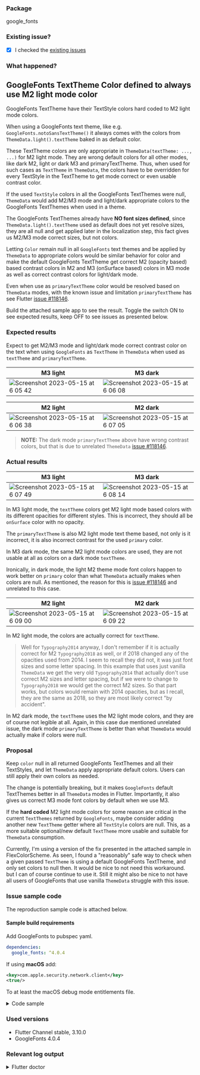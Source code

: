 ### Package

google_fonts

### Existing issue?

- [X] I checked the [existing issues](https://github.com/material-foundation/flutter-packages/issues)

### What happened?

## GoogleFonts TextTheme Color defined to always use M2 light mode color

GoogleFonts TextTheme have their TextStyle colors hard coded to M2 light mode colors.

When using a GoogleFonts text theme, like e.g. `GoogleFonts.notoSansTextTheme()` it always comes with the colors from `ThemeData.light().textTheme` baked in as default color.

These TextTheme colors are only appropriate in `ThemeData(textTheme: ..., ...)` for M2 light mode. They are wrong default colors for all other modes, like dark M2, light or dark M3 and primaryTextTheme. Thus, when used for such cases as `TextTheme` in `ThemeData`, the colors have to be overridden for every TextStyle in the TextTheme to get mode correct or even usable contrast color.

If the used `TextStyle` colors in all the GoogleFonts TextThemes were null, `ThemeData` would add M2/M3 mode and light/dark appropriate colors to the GoogleFonts TextThemes when used in a theme.

The GoogleFonts TextThemes already have **NO font sizes defined**, since `ThemeData.light().textTheme` used as default does not yet resolve sizes, they are all null and get applied later in the localization step, this fact gives us M2/M3 mode correct sizes, but not colors.

Letting `Color` remain null in all `GoogleFonts` text themes and be applied by `ThemeData` to appropriate colors would be similar behavior for color and make the default GoogleFonts TextTheme get correct M2 (opacity based) based contrast colors in M2 and M3 (onSurface based) colors in M3 mode as well as correct contrast colors for light/dark mode.

Even when use as `primaryTextTheme` color would be resolved based on `ThemeData` modes, with the known issue and limitation `primaryTextTheme` has see Flutter [issue #118146](https://github.com/flutter/flutter/issues/118146).


Build the attached sample app to see the result. Toggle the switch ON to see expected results, keep OFF to see issues as presented below.


### Expected results

Expect to get M2/M3 mode and light/dark mode correct contrast color on the text when using `GoogleFonts` as `TextTheme` in `ThemeData` when used as `textTheme` and `primaryTextTheme`.

| M3 light | M3 dark |
|----------|---------|
| ![Screenshot 2023-05-15 at 6 05 42](https://github.com/material-foundation/flutter-packages/assets/39990307/8419824d-755d-47a0-b1da-67e40f88e620) | ![Screenshot 2023-05-15 at 6 06 08](https://github.com/material-foundation/flutter-packages/assets/39990307/2f6cf646-765f-4d75-95b8-6d6d1a45d5fc) |


| M2 light  | M2 dark   |
|-----------|-----------|
| ![Screenshot 2023-05-15 at 6 06 38](https://github.com/material-foundation/flutter-packages/assets/39990307/a090c199-04f1-4c39-b32e-fb8f19e0f3c5) | ![Screenshot 2023-05-15 at 6 07 05](https://github.com/material-foundation/flutter-packages/assets/39990307/e2c98e1e-e739-420b-8326-7e244c933751) |

> **NOTE:** The dark mode `primaryTextTheme` above have wrong contrast colors, but that is due to unrelated `ThemeData` [issue #118146](https://github.com/flutter/flutter/issues/118146).


### Actual results

| M3 light | M3 dark |
|----------|---------|
| ![Screenshot 2023-05-15 at 6 07 49](https://github.com/material-foundation/flutter-packages/assets/39990307/8271401b-f39b-4822-a893-cfd7e9ea0909) | ![Screenshot 2023-05-15 at 6 08 14](https://github.com/material-foundation/flutter-packages/assets/39990307/be0051e8-cb20-4cad-ac7e-7c851c1b25ee) |

In M3 light mode, the `textTheme` colors get M2 light mode based colors with its different opacities for different styles. This is incorrect, they should all be `onSurface` color with no opacity.

The `primaryTextTheme` is also M2 light mode text theme based, not only is it incorrect, it is also incorrect contrast for the used `primary` color.

In M3 dark mode, the same M2 light mode colors are used, they are not usable at all as colors on a dark mode `textTheme`.

Ironically, in dark mode, the light M2 theme mode font colors happen to work better on `primary` color than what `ThemeData` actually makes when colors are null. As mentioned, the reason for this is [issue #118146](https://github.com/flutter/flutter/issues/118146) and unrelated to this case.

| M2 light  | M2 dark   |
|-----------|-----------|
| ![Screenshot 2023-05-15 at 6 09 00](https://github.com/material-foundation/flutter-packages/assets/39990307/8bed0490-3d99-4154-82c4-5e1b92544a8b) | ![Screenshot 2023-05-15 at 6 09 22](https://github.com/material-foundation/flutter-packages/assets/39990307/be50c440-e902-4a2e-866d-aba1b9256659) |


In M2 light mode, the colors are actually correct for `textTheme`.
> Well for `Typography2014` anyway, I don't remember if it is actually correct for M2 `Typography2018` as well, or if 2018 changed any of the opacities used from 2014. I seem to recall they did not, it was just font sizes and some letter spacing. In this example that uses just vanilla `ThemeData` we get the very old `Typography2014` that actually don't use correct M2 sizes and letter spacing, but if we were to change to `Typography2018` we would get the correct M2 sizes. So that part works, but colors would remain with 2014 opacities, but as I recall, they are the same as 2018, so they are most likely correct "by accident".


In M2 dark mode, the `textTheme` uses the M2 light mode colors, and they are of course not legible at all. Again, in this case due mentioned unrelated issue, the dark mode `primaryTextTheme` is better than what `ThemeData` would actually make if colors were null.


### Proposal

Keep `color` null in all returned GoogleFonts TextThemes and all their TextStyles, and let `ThemeData` apply appropriate default colors. Users can still apply their own colors as needed.

The change is potentially breaking, but it makes `GoogleFonts` default TextThemes better in all `ThemeData` modes in Flutter. Importantly, it also gives us correct M3 mode font colors by default when we use M3.

If the **hard coded** M2 light mode colors for some reason are critical in the current `TextThemes` returned by `GoogleFonts`, maybe consider adding another new `TextTheme` getter where all `TextStyle` colors are null. This, as a more suitable optional/new default `TextTheme` more usable and suitable for `ThemeData` consumption.

Currently, I'm using a version of the fix presented in the attached sample in FlexColorScheme. As seen, I found a "reasonably" safe way to check when a given passed `TextTheme` is using a default GoogleFonts TextTheme, and only set colors to null then. It would be nice to not need this workaround. but I can of course continue to use it. Still it might also be nice to not have all users of GoogleFonts that use vanilla `ThemeData` struggle with this issue.

### Issue sample code

The reproduction sample code is attached below.

#### Sample build requirements

Add GoogleFonts to pubspec yaml.


```yaml
dependencies:
  google_fonts: ^4.0.4
```

If using **macOS** add:

```xml
<key>com.apple.security.network.client</key>
<true/>
```
To at least the macOS debug mode entitlements file.

<details>
<summary>Code sample</summary>


```dart
// MIT License
//
// Copyright (c) 2023 Mike Rydstrom
//
// Permission is hereby granted, free of charge, to any person obtaining a copy
// of this software and associated documentation files (the "Software"), to deal
// in the Software without restriction, including without limitation the rights
// to use, copy, modify, merge, publish, distribute, sublicense, and/or sell
// copies of the Software, and to permit persons to whom the Software is
// furnished to do so, subject to the following conditions:
//
// The above copyright notice and this permission notice shall be included in all
// copies or substantial portions of the Software.
//
// THE SOFTWARE IS PROVIDED "AS IS", WITHOUT WARRANTY OF ANY KIND, EXPRESS OR
// IMPLIED, INCLUDING BUT NOT LIMITED TO THE WARRANTIES OF MERCHANTABILITY,
// FITNESS FOR A PARTICULAR PURPOSE AND NON-INFRINGEMENT. IN NO EVENT SHALL THE
// AUTHORS OR COPYRIGHT HOLDERS BE LIABLE FOR ANY CLAIM, DAMAGES OR OTHER
// LIABILITY, WHETHER IN AN ACTION OF CONTRACT, TORT OR OTHERWISE, ARISING FROM,
// OUT OF OR IN CONNECTION WITH THE SOFTWARE OR THE USE OR OTHER DEALINGS IN THE
// SOFTWARE.
import 'package:flutter/foundation.dart';
import 'package:flutter/material.dart';
import 'package:google_fonts/google_fonts.dart';

// A seed color for the M3 ColorScheme.
const Color seedColor = Color(0xFF05AAC2);
// Make M3 ColorSchemes from a seed color.
final ColorScheme schemeLight = ColorScheme.fromSeed(
  brightness: Brightness.light,
  seedColor: seedColor,
);
final ColorScheme schemeDark = ColorScheme.fromSeed(
  brightness: Brightness.dark,
  seedColor: seedColor,
);

/// If the TextTheme looks like a GoogleFonts TextTheme, return the same theme
/// with font color set to null in all its TextStyles, otherwise keep as is.
TextTheme? makeGoogleFontsTextThemeColorsNull(final TextTheme? textTheme) {
  if (textTheme != null) {
    final TextTheme googleFontsTextTheme = ThemeData.light().textTheme.apply(
      fontFamily: '',
      fontFamilyFallback: <String>[''],
    );
    final TextTheme passedTextTheme = textTheme.apply(
      fontFamily: '',
      fontFamilyFallback: <String>[''],
    );
    // We don't care which text theme it was, just that its fingerprint
    // looked like a GoogleFonts TextTheme removing the fontFamily and
    // fontFamilyFallback above allows us to match on any font.
    if (googleFontsTextTheme == passedTextTheme) {
      return TextThemeColor.nullFontColor(textTheme);
    } else {
      return textTheme;
    }
  } else {
    return textTheme;
  }
}

// Example theme
ThemeData theme(ThemeMode mode, ThemeSettings settings) {
  final ColorScheme colorScheme =
  mode == ThemeMode.light ? schemeLight : schemeDark;

  final TextTheme textTheme = GoogleFonts.notoSansTextTheme();
  final TextTheme primaryTextTheme = GoogleFonts.robotoCondensedTextTheme();
  debugPrint('GoogleFonts bodyMedium size: ${textTheme.bodyMedium?.fontSize}');
  debugPrint('GoogleFonts bodyMedium color: ${textTheme.bodyMedium?.color}');

  return ThemeData(
    colorScheme: colorScheme,
    useMaterial3: settings.useMaterial3,
    visualDensity: VisualDensity.standard,
    textTheme: settings.useCustomTheme
        ? makeGoogleFontsTextThemeColorsNull(textTheme)
        : textTheme,
    primaryTextTheme: settings.useCustomTheme
        ? makeGoogleFontsTextThemeColorsNull(primaryTextTheme)
        : primaryTextTheme,
  );
}

void main() {
  runApp(const IssueDemoApp());
}

class IssueDemoApp extends StatefulWidget {
  const IssueDemoApp({super.key});

  @override
  State<IssueDemoApp> createState() => _IssueDemoAppState();
}

class _IssueDemoAppState extends State<IssueDemoApp> {
  ThemeMode themeMode = ThemeMode.light;
  bool longLabel = false;
  TextDirection textDirection = TextDirection.ltr;
  ThemeSettings settings = const ThemeSettings(
    useMaterial3: true,
    useCustomTheme: false,
  );

  @override
  Widget build(BuildContext context) {
    return MaterialApp(
      debugShowCheckedModeBanner: false,
      themeMode: themeMode,
      theme: theme(ThemeMode.light, settings),
      darkTheme: theme(ThemeMode.dark, settings),
      home: Directionality(
        textDirection: textDirection,
        child: Scaffold(
          appBar: AppBar(
            title: settings.useMaterial3
                ? const Text("GoogleFonts TextTheme font color (Material 3)")
                : const Text("GoogleFonts TextTheme font color (Material 2)"),
            actions: [
              IconButton(
                icon: settings.useMaterial3
                    ? const Icon(Icons.filter_3)
                    : const Icon(Icons.filter_2),
                onPressed: () {
                  setState(() {
                    settings =
                        settings.copyWith(useMaterial3: !settings.useMaterial3);
                  });
                },
                tooltip: "Switch to Material ${settings.useMaterial3 ? 2 : 3}",
              ),
              IconButton(
                icon: themeMode == ThemeMode.dark
                    ? const Icon(Icons.wb_sunny_outlined)
                    : const Icon(Icons.wb_sunny),
                onPressed: () {
                  setState(() {
                    if (themeMode == ThemeMode.light) {
                      themeMode = ThemeMode.dark;
                    } else {
                      themeMode = ThemeMode.light;
                    }
                  });
                },
                tooltip: "Toggle brightness",
              ),
            ],
          ),
          body: HomePage(
            settings: settings,
            onSettings: (ThemeSettings value) {
              setState(() {
                settings = value;
              });
            },
          ),
        ),
      ),
    );
  }
}

class HomePage extends StatelessWidget {
  const HomePage({
    super.key,
    required this.settings,
    required this.onSettings,
  });
  final ThemeSettings settings;
  final ValueChanged<ThemeSettings> onSettings;

  @override
  Widget build(BuildContext context) {
    final ThemeData theme = Theme.of(context);
    return ListView(
      children: [
        const Padding(
          padding: EdgeInsets.all(16.0),
          child: Text(
            'GoogleFonts TextTheme have hard coded to M2 light mode colors.\n'
                '\n'
                'When using a GoogleFonts text theme, like e.g. '
                'GoogleFonts.notoSansTextTheme() it always comes with the colors '
                'from ThemeData.light().textTheme baked in as default color.\n'
                '\n'
                'These TextTheme colors are only appropriate in '
                'ThemeData(textTheme: ...) '
                'for M2 light mode. They are wrong default colors for all other'
                'modes, dark M2, light/dark M3 and primaryTextTheme. Thus when '
                'used for such cases as TextTheme in ThemeData, the colors '
                'have to be overridden for every TextStyle in the TextTheme to '
                'get mode correct or even usable contrast color.'
                '\n'
                'If the used TextStyle colors in all the GoogleFonts TextThemes '
                'were null, '
                'ThemeData would add M2/M3 mode and light/dark appropriate colors '
                'to the GoogleFonts TextThemes when used in a theme.\n'
                '\n'
                'The GoogleFonts TextThemes already have NO font sizes defined, '
                'since ThemeData.light().textTheme used as default does not '
                'yet resolve sizes, they are all null and get applied later in '
                'localization step. Letting Color be applied by ThemeData to '
                'appropriate colors would be similar behavior for color and '
                'make the default GoogleFonts TextTheme get correct M2 '
                '(opacity based)/M3 (onSurface based) colors in respective '
                'mode as well as correct contrast colors for light/dark mode.',
          ),
        ),
        SwitchListTile(
          title: const Text(
              'Set GoogleFonts TextTheme colors to NULL to fix issue'),
          value: settings.useCustomTheme,
          onChanged: (bool value) {
            onSettings(settings.copyWith(useCustomTheme: value));
          },
        ),
        Padding(
          padding: const EdgeInsets.symmetric(horizontal: 16.0),
          child: Column(
            crossAxisAlignment: CrossAxisAlignment.start,
            children: <Widget>[
              const SizedBox(height: 8),
              Card(
                child: Padding(
                  padding: const EdgeInsets.all(16),
                  child: Column(
                    crossAxisAlignment: CrossAxisAlignment.start,
                    children: <Widget>[
                      Padding(
                        padding: const EdgeInsets.symmetric(vertical: 16),
                        child: Text('Normal TextTheme',
                            style: theme.textTheme.titleMedium),
                      ),
                      const TextThemeShowcase(),
                    ],
                  ),
                ),
              ),
              const SizedBox(height: 8),
              Card(
                color: theme.colorScheme.primary,
                child: Padding(
                  padding: const EdgeInsets.all(16),
                  child: Column(
                    crossAxisAlignment: CrossAxisAlignment.start,
                    children: <Widget>[
                      Padding(
                        padding: const EdgeInsets.symmetric(vertical: 16),
                        child: Text('Primary TextTheme',
                            style: theme.primaryTextTheme.titleMedium),
                      ),
                      const PrimaryTextThemeShowcase(),
                    ],
                  ),
                ),
              ),
              const SizedBox(height: 16),
              const ShowColorSchemeColors(),
            ],
          ),
        ),
      ],
    );
  }
}

class DatePickerDialogShowcase extends StatelessWidget {
  const DatePickerDialogShowcase({super.key});

  Future<void> _openDialog(BuildContext context) async {
    await showDialog<void>(
      context: context,
      useRootNavigator: false,
      builder: (BuildContext context) => DatePickerDialog(
        initialDate: DateTime.now(),
        firstDate: DateTime(1930),
        lastDate: DateTime(2050),
      ),
    );
  }

  @override
  Widget build(BuildContext context) {
    return Column(
      children: <Widget>[
        AbsorbPointer(
          child: DatePickerDialog(
            initialDate: DateTime.now(),
            firstDate: DateTime(1930),
            lastDate: DateTime(2050),
          ),
        ),
        TextButton(
          child: const Text(
            'Show DatePickerDialog',
            style: TextStyle(fontWeight: FontWeight.bold),
          ),
          onPressed: () async => _openDialog(context),
        ),
      ],
    );
  }
}

/// A Theme Settings class to bundle properties we want to modify on our
/// theme interactively.
@immutable
class ThemeSettings with Diagnosticable {
  final bool useMaterial3;
  final bool useCustomTheme;

  const ThemeSettings({
    required this.useMaterial3,
    required this.useCustomTheme,
  });

  /// Flutter debug properties override, includes toString.
  @override
  void debugFillProperties(DiagnosticPropertiesBuilder properties) {
    super.debugFillProperties(properties);
    properties.add(DiagnosticsProperty<bool>('useMaterial3', useMaterial3));
    properties.add(DiagnosticsProperty<bool>('useCustomTheme', useCustomTheme));
  }

  /// Copy the object with one or more provided properties changed.
  ThemeSettings copyWith({
    bool? useMaterial3,
    bool? useCustomTheme,
    bool? useIndicatorWidth,
    bool? useTileHeight,
  }) {
    return ThemeSettings(
      useMaterial3: useMaterial3 ?? this.useMaterial3,
      useCustomTheme: useCustomTheme ?? this.useCustomTheme,
    );
  }

  /// Override the equality operator.
  @override
  bool operator ==(Object other) {
    if (identical(this, other)) return true;
    if (other.runtimeType != runtimeType) return false;
    return other is ThemeSettings &&
        other.useMaterial3 == useMaterial3 &&
        other.useCustomTheme == useCustomTheme;
  }

  /// Override for hashcode, dart.ui Jenkins based.
  @override
  int get hashCode => Object.hashAll(<Object?>[
    useMaterial3.hashCode,
    useCustomTheme.hashCode,
  ]);
}

class TextThemeShowcase extends StatelessWidget {
  const TextThemeShowcase({super.key});

  @override
  Widget build(BuildContext context) {
    return TextThemeColumnShowcase(textTheme: Theme.of(context).textTheme);
  }
}

class PrimaryTextThemeShowcase extends StatelessWidget {
  const PrimaryTextThemeShowcase({super.key});

  @override
  Widget build(BuildContext context) {
    return TextThemeColumnShowcase(
        textTheme: Theme.of(context).primaryTextTheme);
  }
}

class TextThemeColumnShowcase extends StatelessWidget {
  const TextThemeColumnShowcase({super.key, required this.textTheme});
  final TextTheme textTheme;

  @override
  Widget build(BuildContext context) {
    return Column(
      crossAxisAlignment: CrossAxisAlignment.start,
      children: <Widget>[
        Text('Font: ${textTheme.titleSmall!.fontFamily}',
            style:
            textTheme.titleMedium!.copyWith(fontWeight: FontWeight.w600)),
        Text(
          'Display Large '
              '(${textTheme.displayLarge!.fontSize!.toStringAsFixed(0)})',
          style: textTheme.displayLarge,
        ),
        Text(
          'Display Medium '
              '(${textTheme.displayMedium!.fontSize!.toStringAsFixed(0)})',
          style: textTheme.displayMedium,
        ),
        Text(
          'Display Small '
              '(${textTheme.displaySmall!.fontSize!.toStringAsFixed(0)})',
          style: textTheme.displaySmall,
        ),
        const SizedBox(height: 12),
        Text(
          'Headline Large '
              '(${textTheme.headlineLarge!.fontSize!.toStringAsFixed(0)})',
          style: textTheme.headlineLarge,
        ),
        Text(
          'Headline Medium '
              '(${textTheme.headlineMedium!.fontSize!.toStringAsFixed(0)})',
          style: textTheme.headlineMedium,
        ),
        Text(
          'Headline Small '
              '(${textTheme.headlineSmall!.fontSize!.toStringAsFixed(0)})',
          style: textTheme.headlineSmall,
        ),
        const SizedBox(height: 12),
        Text(
          'Title Large '
              '(${textTheme.titleLarge!.fontSize!.toStringAsFixed(0)})',
          style: textTheme.titleLarge,
        ),
        Text(
          'Title Medium '
              '(${textTheme.titleMedium!.fontSize!.toStringAsFixed(0)})',
          style: textTheme.titleMedium,
        ),
        Text(
          'Title Small '
              '(${textTheme.titleSmall!.fontSize!.toStringAsFixed(0)})',
          style: textTheme.titleSmall,
        ),
        const SizedBox(height: 12),
        Text(
          'Body Large '
              '(${textTheme.bodyLarge!.fontSize!.toStringAsFixed(0)})',
          style: textTheme.bodyLarge,
        ),
        Text(
          'Body Medium '
              '(${textTheme.bodyMedium!.fontSize!.toStringAsFixed(0)})',
          style: textTheme.bodyMedium,
        ),
        Text(
          'Body Small '
              '(${textTheme.bodySmall!.fontSize!.toStringAsFixed(0)})',
          style: textTheme.bodySmall,
        ),
        const SizedBox(height: 12),
        Text(
          'Label Large '
              '(${textTheme.labelLarge!.fontSize!.toStringAsFixed(0)})',
          style: textTheme.labelLarge,
        ),
        Text(
          'Label Medium '
              '(${textTheme.labelMedium!.fontSize!.toStringAsFixed(0)})',
          style: textTheme.labelMedium,
        ),
        Text(
          'Label Small '
              '(${textTheme.labelSmall!.fontSize!.toStringAsFixed(0)})',
          style: textTheme.labelSmall,
        ),
      ],
    );
  }
}

/// Draw a number of boxes showing the colors of key theme color properties
/// in the ColorScheme of the inherited ThemeData and its color properties.
class ShowColorSchemeColors extends StatelessWidget {
  const ShowColorSchemeColors({super.key, this.onBackgroundColor});

  /// The color of the background the color widget are being drawn on.
  ///
  /// Some of the theme colors may have semi transparent fill color. To compute
  /// a legible text color for the sum when it shown on a background color, we
  /// need to alpha merge it with background and we need the exact background
  /// color it is drawn on for that. If not passed in from parent, it is
  /// assumed to be drawn on card color, which usually is close enough.
  final Color? onBackgroundColor;

  // Return true if the color is light, meaning it needs dark text for contrast.
  static bool _isLight(final Color color) =>
      ThemeData.estimateBrightnessForColor(color) == Brightness.light;

  // On color used when a theme color property does not have a theme onColor.
  static Color _onColor(final Color color, final Color bg) =>
      _isLight(Color.alphaBlend(color, bg)) ? Colors.black : Colors.white;

  @override
  Widget build(BuildContext context) {
    final ThemeData theme = Theme.of(context);
    final ColorScheme colorScheme = theme.colorScheme;
    final bool useMaterial3 = theme.useMaterial3;
    const double spacing = 4;

    // Grab the card border from the theme card shape
    ShapeBorder? border = theme.cardTheme.shape;
    // If we had one, copy in a border side to it.
    if (border is RoundedRectangleBorder) {
      border = border.copyWith(
        side: BorderSide(
          color: colorScheme.outlineVariant,
          width: 1,
        ),
      );
      // If
    } else {
      // If border was null, make one matching Card default, but with border
      // side, if it was not null, we leave it as it was.
      border ??= RoundedRectangleBorder(
        borderRadius: BorderRadius.all(Radius.circular(useMaterial3 ? 12 : 4)),
        side: BorderSide(
          color: colorScheme.outlineVariant,
          width: 1,
        ),
      );
    }

    // Get effective background color.
    final Color background =
        onBackgroundColor ?? theme.cardTheme.color ?? theme.cardColor;

    // Wrap this widget branch in a custom theme where card has a border outline
    // if it did not have one, but retains its ambient themed border radius.
    return Theme(
      data: Theme.of(context).copyWith(
        cardTheme: CardTheme.of(context).copyWith(
          elevation: 0,
          surfaceTintColor: Colors.transparent,
          shape: border,
        ),
      ),
      child: Column(
        crossAxisAlignment: CrossAxisAlignment.start,
        children: <Widget>[
          Padding(
            padding: const EdgeInsets.symmetric(vertical: 8),
            child: Text(
              'ColorScheme Colors',
              style: theme.textTheme.titleMedium,
            ),
          ),
          Wrap(
            alignment: WrapAlignment.start,
            crossAxisAlignment: WrapCrossAlignment.center,
            spacing: spacing,
            runSpacing: spacing,
            children: <Widget>[
              ColorCard(
                label: 'Primary',
                color: colorScheme.primary,
                textColor: colorScheme.onPrimary,
              ),
              ColorCard(
                label: 'on\nPrimary',
                color: colorScheme.onPrimary,
                textColor: colorScheme.primary,
              ),
              ColorCard(
                label: 'Primary\nContainer',
                color: colorScheme.primaryContainer,
                textColor: colorScheme.onPrimaryContainer,
              ),
              ColorCard(
                label: 'onPrimary\nContainer',
                color: colorScheme.onPrimaryContainer,
                textColor: colorScheme.primaryContainer,
              ),
              ColorCard(
                label: 'Secondary',
                color: colorScheme.secondary,
                textColor: colorScheme.onSecondary,
              ),
              ColorCard(
                label: 'on\nSecondary',
                color: colorScheme.onSecondary,
                textColor: colorScheme.secondary,
              ),
              ColorCard(
                label: 'Secondary\nContainer',
                color: colorScheme.secondaryContainer,
                textColor: colorScheme.onSecondaryContainer,
              ),
              ColorCard(
                label: 'on\nSecondary\nContainer',
                color: colorScheme.onSecondaryContainer,
                textColor: colorScheme.secondaryContainer,
              ),
              ColorCard(
                label: 'Tertiary',
                color: colorScheme.tertiary,
                textColor: colorScheme.onTertiary,
              ),
              ColorCard(
                label: 'on\nTertiary',
                color: colorScheme.onTertiary,
                textColor: colorScheme.tertiary,
              ),
              ColorCard(
                label: 'Tertiary\nContainer',
                color: colorScheme.tertiaryContainer,
                textColor: colorScheme.onTertiaryContainer,
              ),
              ColorCard(
                label: 'on\nTertiary\nContainer',
                color: colorScheme.onTertiaryContainer,
                textColor: colorScheme.tertiaryContainer,
              ),
              ColorCard(
                label: 'Error',
                color: colorScheme.error,
                textColor: colorScheme.onError,
              ),
              ColorCard(
                label: 'on\nError',
                color: colorScheme.onError,
                textColor: colorScheme.error,
              ),
              ColorCard(
                label: 'Error\nContainer',
                color: colorScheme.errorContainer,
                textColor: colorScheme.onErrorContainer,
              ),
              ColorCard(
                label: 'onError\nContainer',
                color: colorScheme.onErrorContainer,
                textColor: colorScheme.errorContainer,
              ),
              ColorCard(
                label: 'Background',
                color: colorScheme.background,
                textColor: colorScheme.onBackground,
              ),
              ColorCard(
                label: 'on\nBackground',
                color: colorScheme.onBackground,
                textColor: colorScheme.background,
              ),
              ColorCard(
                label: 'Surface',
                color: colorScheme.surface,
                textColor: colorScheme.onSurface,
              ),
              ColorCard(
                label: 'on\nSurface',
                color: colorScheme.onSurface,
                textColor: colorScheme.surface,
              ),
              ColorCard(
                label: 'Surface\nVariant',
                color: colorScheme.surfaceVariant,
                textColor: colorScheme.onSurfaceVariant,
              ),
              ColorCard(
                label: 'onSurface\nVariant',
                color: colorScheme.onSurfaceVariant,
                textColor: colorScheme.surfaceVariant,
              ),
              ColorCard(
                label: 'Outline',
                color: colorScheme.outline,
                textColor: colorScheme.background,
              ),
              ColorCard(
                label: 'Outline\nVariant',
                color: colorScheme.outlineVariant,
                textColor: colorScheme.onBackground,
              ),
              ColorCard(
                label: 'Shadow',
                color: colorScheme.shadow,
                textColor: _onColor(colorScheme.shadow, background),
              ),
              ColorCard(
                label: 'Scrim',
                color: colorScheme.scrim,
                textColor: _onColor(colorScheme.scrim, background),
              ),
              ColorCard(
                label: 'Inverse\nSurface',
                color: colorScheme.inverseSurface,
                textColor: colorScheme.onInverseSurface,
              ),
              ColorCard(
                label: 'onInverse\nSurface',
                color: colorScheme.onInverseSurface,
                textColor: colorScheme.inverseSurface,
              ),
              ColorCard(
                label: 'Inverse\nPrimary',
                color: colorScheme.inversePrimary,
                textColor: colorScheme.inverseSurface,
              ),
              ColorCard(
                label: 'Surface\nTint',
                color: colorScheme.surfaceTint,
                textColor: colorScheme.onPrimary,
              ),
            ],
          ),
        ],
      ),
    );
  }
}

/// A [SizedBox] with a [Card] and string text in it. Used in this demo to
/// display theme color boxes.
///
/// Can specify label text color and background color.
class ColorCard extends StatelessWidget {
  const ColorCard({
    super.key,
    required this.label,
    required this.color,
    required this.textColor,
    this.size,
  });

  final String label;
  final Color color;
  final Color textColor;
  final Size? size;

  @override
  Widget build(BuildContext context) {
    const double fontSize = 11;
    const Size effectiveSize = Size(86, 58);

    return SizedBox(
      width: effectiveSize.width,
      height: effectiveSize.height,
      child: Card(
        margin: EdgeInsets.zero,
        clipBehavior: Clip.antiAlias,
        color: color,
        child: Center(
          child: Text(
            label,
            style: TextStyle(color: textColor, fontSize: fontSize),
            textAlign: TextAlign.center,
          ),
        ),
      ),
    );
  }
}

/// A utility class to set the color of the font color to null in all
/// [TextStyle]s in a [TextTheme].
class TextThemeColor {
  /// Set font color to null in all styles in passed in [TextTheme] and
  /// return the new [TextTheme] other properties remain unchanged.
  static TextTheme nullFontColor(TextTheme textTheme) {
    /// Set font color to null in all styles in passed in [TextTheme] and
    return TextTheme(
      displayLarge: nullColor(textTheme.displayLarge!),
      displayMedium: nullColor(textTheme.displayMedium!),
      displaySmall: nullColor(textTheme.displaySmall!),
      //
      headlineLarge: nullColor(textTheme.headlineLarge!),
      headlineMedium: nullColor(textTheme.headlineMedium!),
      headlineSmall: nullColor(textTheme.headlineSmall!),
      //
      titleLarge: nullColor(textTheme.titleLarge!),
      titleMedium: nullColor(textTheme.titleMedium!),
      titleSmall: nullColor(textTheme.titleSmall!),
      //
      bodyLarge: nullColor(textTheme.bodyLarge!),
      bodyMedium: nullColor(textTheme.bodyMedium!),
      bodySmall: nullColor(textTheme.bodySmall!),
      //
      labelLarge: nullColor(textTheme.labelLarge!),
      labelMedium: nullColor(textTheme.labelMedium!),
      labelSmall: nullColor(textTheme.labelSmall!),
    );
  }

  /// Set font color to null in all styles in passed in [TextStyle] and
  /// return the new [TextStyle] other properties remain unchanged.
  static TextStyle nullColor(TextStyle style) {
    return TextStyle(
      color: null, // Set color to NULL, let ThemeData handle default.
      backgroundColor: style.backgroundColor,
      fontSize: style.fontSize,
      fontWeight: style.fontWeight,
      fontStyle: style.fontStyle,
      letterSpacing: style.letterSpacing,
      wordSpacing: style.wordSpacing,
      textBaseline: style.textBaseline,
      height: style.height,
      leadingDistribution: style.leadingDistribution,
      locale: style.locale,
      foreground: style.foreground,
      background: style.background,
      shadows: style.shadows,
      fontFeatures: style.fontFeatures,
      fontVariations: style.fontVariations,
      decoration: style.decoration,
      decorationColor: style.decorationColor,
      decorationStyle: style.decorationStyle,
      decorationThickness: style.decorationThickness,
      debugLabel: style.debugLabel,
      fontFamily: style.fontFamily,
      fontFamilyFallback: style.fontFamilyFallback,
      overflow: style.overflow,
    );
  }
}

```

</details>






### Used versions

* Flutter Channel stable, 3.10.0
* GoogleFonts 4.0.4

### Relevant log output

<details>
  <summary>Flutter doctor</summary>

```console
flutter doctor -v
[v] Flutter (Channel stable, 3.10.0, on macOS 13.2.1 22D68 darwin-arm64, locale en-US)
    • Flutter version 3.10.0 on channel stable at /Users/rydmike/fvm/versions/stable
    • Upstream repository https://github.com/flutter/flutter.git
    • Framework revision 84a1e904f4 (6 days ago), 2023-05-09 07:41:44 -0700
    • Engine revision d44b5a94c9
    • Dart version 3.0.0
    • DevTools version 2.23.1

[✓] Android toolchain - develop for Android devices (Android SDK version 33.0.0)
    • Android SDK at /Users/rydmike/Library/Android/sdk
    • Platform android-33, build-tools 33.0.0
    • Java binary at: /Applications/Android Studio.app/Contents/jbr/Contents/Home/bin/java
    • Java version OpenJDK Runtime Environment (build 11.0.15+0-b2043.56-8887301)
    • All Android licenses accepted.

[✓] Xcode - develop for iOS and macOS (Xcode 14.3)
    • Xcode at /Applications/Xcode.app/Contents/Developer
    • Build 14E222b
    • CocoaPods version 1.11.3

[✓] Chrome - develop for the web
    • Chrome at /Applications/Google Chrome.app/Contents/MacOS/Google Chrome

[✓] Android Studio (version 2022.1)
    • Android Studio at /Applications/Android Studio.app/Contents
    • Flutter plugin can be installed from:
      🔨 https://plugins.jetbrains.com/plugin/9212-flutter
    • Dart plugin can be installed from:
      🔨 https://plugins.jetbrains.com/plugin/6351-dart
    • Java version OpenJDK Runtime Environment (build 11.0.15+0-b2043.56-8887301)

[✓] IntelliJ IDEA Community Edition (version 2023.1)
    • IntelliJ at /Applications/IntelliJ IDEA CE.app
    • Flutter plugin version 73.0.4
    • Dart plugin version 231.8109.91

[✓] VS Code (version 1.77.3)
    • VS Code at /Applications/Visual Studio Code.app/Contents
    • Flutter extension version 3.62.0

[✓] Connected device (2 available)
    • macOS (desktop) • macos  • darwin-arm64   • macOS 13.2.1 22D68 darwin-arm64
    • Chrome (web)    • chrome • web-javascript • Google Chrome 113.0.5672.92

[✓] Network resources
    • All expected network resources are available.

```

</details>

